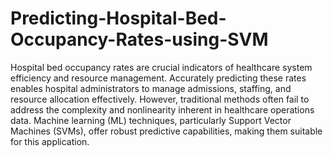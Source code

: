 # Predicting-Hospital-Bed-Occupancy-Rates-using-SVM

Hospital bed occupancy rates are crucial indicators of healthcare system efficiency and resource management. Accurately predicting these rates enables hospital administrators to manage admissions, staffing, and resource allocation effectively. However, traditional methods often fail to address the complexity and nonlinearity inherent in healthcare operations data. Machine learning (ML) techniques, particularly Support Vector Machines (SVMs), offer robust predictive capabilities, making them suitable for this application.
